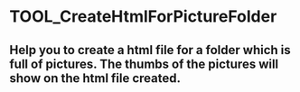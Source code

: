 # TOOL_CreateHtmlForPictureFolder
## Help you to create a html file for a folder which is full of pictures. The thumbs of the pictures will show on the html file created.
